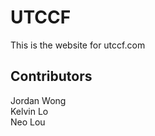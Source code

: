 # UTCCF

This is the website for utccf.com

## Contributors

Jordan Wong<br />
Kelvin Lo<br />
Neo Lou<br />
